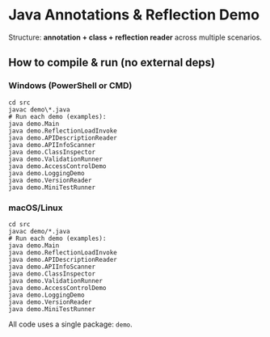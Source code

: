 # Java Annotations & Reflection Demo

Structure: **annotation + class + reflection reader** across multiple scenarios.

## How to compile & run (no external deps)

### Windows (PowerShell or CMD)
```
cd src
javac demo\*.java
# Run each demo (examples):
java demo.Main
java demo.ReflectionLoadInvoke
java demo.APIDescriptionReader
java demo.APIInfoScanner
java demo.ClassInspector
java demo.ValidationRunner
java demo.AccessControlDemo
java demo.LoggingDemo
java demo.VersionReader
java demo.MiniTestRunner
```

### macOS/Linux
```
cd src
javac demo/*.java
# Run each demo (examples):
java demo.Main
java demo.ReflectionLoadInvoke
java demo.APIDescriptionReader
java demo.APIInfoScanner
java demo.ClassInspector
java demo.ValidationRunner
java demo.AccessControlDemo
java demo.LoggingDemo
java demo.VersionReader
java demo.MiniTestRunner
```

All code uses a single package: `demo`.
